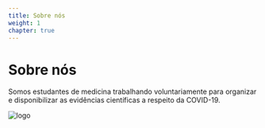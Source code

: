 ```yaml
---
title: Sobre nós
weight: 1
chapter: true
---
```


# Sobre nós

Somos estudantes de medicina trabalhando voluntariamente para organizar e disponibilizar as evidências científicas a respeito da COVID-19.

![logo](/Sobre%20nós/img/logo.png)